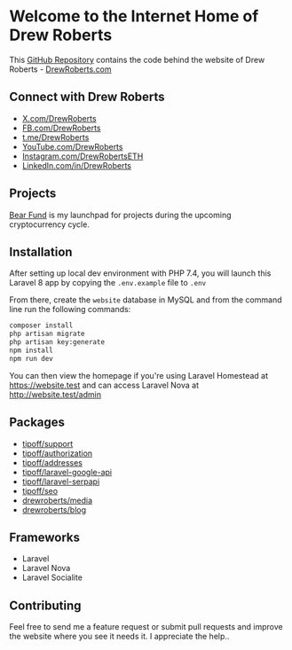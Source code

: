 # Welcome to the Internet Home of Drew Roberts

This [GitHub Repository](https://github.com/drewroberts/website) contains the code behind the website of Drew Roberts - [DrewRoberts.com](https://drewroberts.com "Drew Roberts")

## Connect with Drew Roberts

- [X.com/DrewRoberts](https://X.com/DrewRoberts)
- [FB.com/DrewRoberts](https://facebook.com/DrewRoberts)
- [t.me/DrewRoberts](https://t.me/DrewRoberts)
- [YouTube.com/DrewRoberts](https://youtube.com/DrewRoberts)
- [Instagram.com/DrewRobertsETH](https://instagram.com/DrewRobertsETH)
- [LinkedIn.com/in/DrewRoberts](https://linkedin.com/in/DrewRoberts)

## Projects

[Bear Fund](https://t.me/BearFund) is my launchpad for projects during the upcoming cryptocurrency cycle.

## Installation

After setting up local dev environment with PHP 7.4, you will launch this Laravel 8 app by copying the ``.env.example`` file to ``.env``

From there, create the ``website`` database in MySQL and from the command line run the following commands:

```bash
composer install
php artisan migrate
php artisan key:generate
npm install
npm run dev
```

You can then view the homepage if you're using Laravel Homestead at https://website.test and can access Laravel Nova at http://website.test/admin

## Packages

- [tipoff/support](https://github.com/tipoff/support)
- [tipoff/authorization](https://github.com/tipoff/authorization)
- [tipoff/addresses](https://github.com/tipoff/addresses)
- [tipoff/laravel-google-api](https://github.com/tipoff/laravel-google-api)
- [tipoff/laravel-serpapi](https://github.com/tipoff/laravel-serpapi)
- [tipoff/seo](https://github.com/tipoff/seo)
- [drewroberts/media](https://github.com/drewroberts/media)
- [drewroberts/blog](https://github.com/drewroberts/blog)

## Frameworks

- Laravel
- Laravel Nova
- Laravel Socialite

## Contributing

Feel free to send me a feature request or submit pull requests and improve the website where you see it needs it. I appreciate the help..